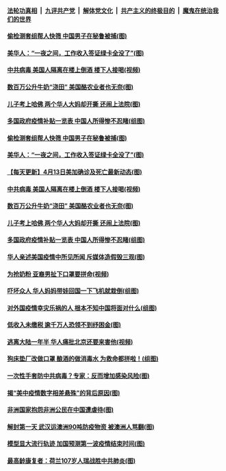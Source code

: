 ####  [法轮功真相](../../../../basic/blob/master/README.md?t=04140101) &nbsp;|&nbsp; [九评共产党](../../../../9ping.md/blob/master/README.md?t=04140101) &nbsp;|&nbsp; [解体党文化](../../../../jtdwh.md/blob/master/README.md?t=04140101)  &nbsp;|&nbsp; [共产主义的终极目的](../../../../gczydzjmd.md/blob/master/README.md?t=04140101) &nbsp;|&nbsp; [魔鬼在统治我们的世界](../../../../mgztzwmdsj.md/blob/master/README.md?t=04140101) 

#### [偷检测套组帮人快筛 中国男子在秘鲁被捕(图)](../pages/p3/929650.md?t=04140101) 

#### [美华人：“一夜之间，工作收入签证绿卡全没了”(图)](../pages/p3/929647.md?t=04140101) 

#### [中共病毒 美国人隔离在楼上倒酒 楼下人接喝(视频)](../pages/p3/929618.md?t=04140101) 

#### [数百万公升牛奶“浇田” 美国酪农业者也无奈(图)](../pages/p3/929612.md?t=04140101) 

#### [儿子考上哈佛 两个华人大妈却开撕 还闹上法院(图)](../pages/p3/929609.md?t=04140101) 

#### [多国政府疫情补贴一览表 中国人所得惨不忍睹(组图)](../pages/p3/929597.md?t=04140101) 

#### [偷检测套组帮人快筛 中国男子在秘鲁被捕(图)](../pages/p3/929650.md?t=04140101) 

#### [美华人：“一夜之间，工作收入签证绿卡全没了”(图)](../pages/p3/929647.md?t=04140101) 

#### [【每天更新】4月13日美加确诊及死亡最新动态(图)](../pages/p3/928262.md?t=04140101) 

#### [中共病毒 美国人隔离在楼上倒酒 楼下人接喝(视频)](../pages/p3/929618.md?t=04140101) 

#### [数百万公升牛奶“浇田” 美国酪农业者也无奈(图)](../pages/p3/929612.md?t=04140101) 

#### [儿子考上哈佛 两个华人大妈却开撕 还闹上法院(图)](../pages/p3/929609.md?t=04140101) 

#### [多国政府疫情补贴一览表 中国人所得惨不忍睹(组图)](../pages/p3/929597.md?t=04140101) 

#### [华人亲述美国疫情中所见所闻 斥媒体造假毁三观(图)](../pages/p3/929596.md?t=04140101) 

#### [为抢奶粉 亚裔男扯下口罩要拼命(视频)](../pages/p3/929579.md?t=04140101) 

#### [吓坏众人 华人妈妈带娃回国一下飞机就栽倒(组图)](../pages/p3/929573.md?t=04140101) 

#### [对外国疫情幸灾乐祸的人 根本不知中国将面对什么(组图)](../pages/p3/929556.md?t=04140101) 

#### [低收入未缴税 逾千万人恐领不到纾困金(图)](../pages/p3/929503.md?t=04140101) 

#### [逃离大陆一年半 华人痛批北京还要来害他(视频)](../pages/p3/929502.md?t=04140101) 

#### [狗床垫厂改做口罩 酿酒的做消毒水 为救命都拼啦！(组图)](../pages/p3/929379.md?t=04140101) 

#### [一次性手套防中共病毒？专家：反而增加感染风险(图)](../pages/p3/929495.md?t=04140101) 

#### [揭“美中疫情数字相差悬殊”的背后原因(图)](../pages/p3/929491.md?t=04140101) 

#### [非洲国家抱怨非洲公民在中国遭虐待(图)](../pages/p3/929490.md?t=04140101) 

#### [解封第一天 武汉运澳洲90吨防疫物资 被澳洲人骂翻(图)](../pages/p3/929396.md?t=04140101) 

#### [模型显大流行轨迹 加国预测第一波疫情结束时间(图)](../pages/p3/929373.md?t=04140101) 

#### [最高龄康复者：荷兰107岁人瑞战胜中共肺炎(图)](../pages/p3/929354.md?t=04140101) 

